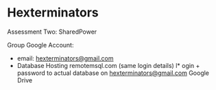# Hexterminators

Assessment Two: SharedPower

Group Google Account:
* email: hexterminators@gmail.com
* Database Hosting remotemsql.com (same login details)
l* ogin + password to actual database on hexterminators@gmail.com Google Drive
